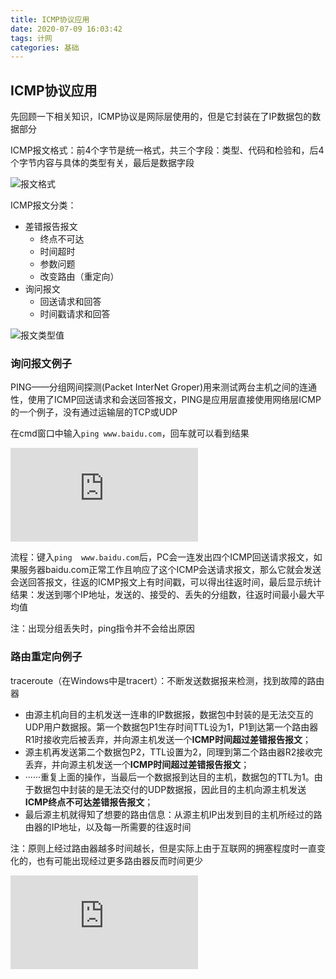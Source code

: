 ```yaml
---
title: ICMP协议应用
date: 2020-07-09 16:03:42
tags: 计网
categories: 基础
---
```


## ICMP协议应用

先回顾一下相关知识，ICMP协议是网际层使用的，但是它封装在了IP数据包的数据部分

ICMP报文格式：前4个字节是统一格式，共三个字段：类型、代码和检验和，后4个字节内容与具体的类型有关，最后是数据字段

<!--more-->

![报文格式](http://img2.salute61.top/ICMP%E6%8A%A5%E6%96%87%E6%A0%BC%E5%BC%8F.png)

ICMP报文分类：

- 差错报告报文
  - 终点不可达
  - 时间超时
  - 参数问题
  - 改变路由（重定向）
- 询问报文
  - 回送请求和回答
  - 时间戳请求和回答

![报文类型值](http://img2.salute61.top/ICMP%E6%8A%A5%E6%96%87%E7%B1%BB%E5%9E%8B.png)

### 询问报文例子

PING——分组网间探测(Packet InterNet Groper)用来测试两台主机之间的连通性，使用了ICMP回送请求和会送回答报文，PING是应用层直接使用网络层ICMP的一个例子，没有通过运输层的TCP或UDP

在cmd窗口中输入`ping www.baidu.com`，回车就可以看到结果

![](https://pics.images.ac.cn/image/5f06c3a1af700.html)

流程：键入`ping  www.baidu.com`后，PC会一连发出四个ICMP回送请求报文，如果服务器baidu.com正常工作且响应了这个ICMP会送请求报文，那么它就会发送会送回答报文，往返的ICMP报文上有时间戳，可以得出往返时间，最后显示统计结果：发送到哪个IP地址，发送的、接受的、丢失的分组数，往返时间最小最大平均值

注：出现分组丢失时，ping指令并不会给出原因

### 路由重定向例子

traceroute（在Windows中是tracert）：不断发送数据报来检测，找到故障的路由器

- 由源主机向目的主机发送一连串的IP数据报，数据包中封装的是无法交互的UDP用户数据报。第一个数据包P1生存时间TTL设为1，P1到达第一个路由器R1时接收完后被丢弃，并向源主机发送一个**ICMP时间超过差错报告报文**；
- 源主机再发送第二个数据包P2，TTL设置为2，同理到第二个路由器R2接收完丢弃，并向源主机发送一个**ICMP时间超过差错报告报文**；
- ······重复上面的操作，当最后一个数据报到达目的主机，数据包的TTL为1。由于数据包中封装的是无法交付的UDP数据报，因此目的主机向源主机发送**ICMP终点不可达差错报告报文**；
- 最后源主机就得知了想要的路由信息：从源主机IP出发到目的主机所经过的路由器的IP地址，以及每一所需要的往返时间

注：原则上经过路由器越多时间越长，但是实际上由于互联网的拥塞程度时一直变化的，也有可能出现经过更多路由器反而时间更少

![](https://pics.images.ac.cn/image/5f06cef2cb988.html)













